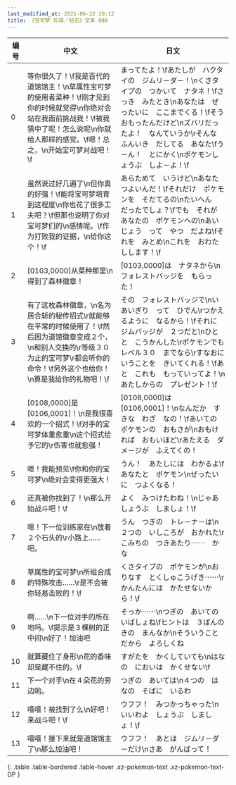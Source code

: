 ```yaml
---
last_modified_at: 2021-06-22 20:12
title: 《宝可梦 珍珠／钻石》文本 080
---
```

| 编号 | 中文 | 日文 |
| ---- | ---- | ---- |
| 0 | 等你很久了！\f我是百代的道馆馆主！\n草属性宝可梦的使用者菜种！\f刚才见到你的时候就觉得\n你绝对会站在我面前挑战我！\f被我猜中了呢！怎么说呢\n你就给人那样的感觉。\f嗯！总之，\n开始宝可梦对战吧！\f | まってたよ！\fあたしが　ハクタイの　ジムリ－ダ－！\nくさタイプの　つかいて　ナタネ！\fさっき　みたとき\nあなたは　ぜったいに　ここまでくる！\fそう　おもったんだけど\nズバリだったよ！　なんていうか\rそんな　ふんいき　だしてる　あなた\fう－ん！　とにかく\nポケモンしょうぶ　しよ－よ！\f |
| 1 | 虽然说过好几遍了\n但你真的好强！\f能将宝可梦培育到这程度\n你也花了很多工夫吧？\f但那也说明了你对宝可梦们的\n感情呢。\f作为打败我的证据，\n给你这个！\f | あらためて　いうけど\nあなた　つよいんだ！\fそれだけ　ポケモンを　そだてるの\nたいへん　だったでしょ？\fでも　それが　あなたの　ポケモンへの\nあいじょう　って　やつ　だよね\fそれを　みとめ\nこれを　おわたしします！\f |
| 2 | [0103,0000]从菜种那里\n得到了森林徽章！ | [0103,0000]は　ナタネから\nフォレストバッジを　もらった！ |
| 3 | 有了这枚森林徽章，\n名为居合斩的秘传招式\r就能够在平常的时候使用了！\f然后因为道馆徽章变成２个，\n和别人交换的\r等级３０为止的宝可梦\r都会听你的命令！\f另外这个也给你！\n算是我给你的礼物吧！\f | その　フォレストバッジで\nいあいぎり　って　ひでん\rつかえるように　なるから！\fそれに　ジムバッジが　２つだと\nひとと　こうかんした\rポケモンでも　レベル３０　までなら\rすなおに　いうことを　きいてくれる！\fあと　これも　もっていってよ！\nあたしからの　プレゼント！\f |
| 4 | [0108,0000]是[0106,0001]！\n是我很喜欢的一个招式！\f对手的宝可梦体重愈重\n这个招式给予它的\r伤害也就愈强！ | [0108,0000]は　[0106,0001]！\nなんだか　すきな　わざ　なの！\fあいての　ポケモンの　おもさが\nおもければ　おもいほど\rあたえる　ダメ－ジが　ふえてくの！ |
| 5 | 嗯！我能预见\f你和你的宝可梦\n绝对会变得更强大！ | うん！　あたしには　わかるよ\fあなたと　ポケモン\nぜったいに　つよくなる！ |
| 6 | 还真被你找到了！\n那么开始战斗吧！\f | よく　みつけたわね！\nじゃあ　しょうぶ　しましょ！\f |
| 7 | 嗯！下一位训练家在\n放着２个石头的\r小路上……吧。 | うん　つぎの　トレ－ナ－は\n２つの　いしころが　おかれた\rこみちの　つきあたり⋯⋯　かな |
| 8 | 草属性的宝可梦\n所组合成的特殊攻击……\r是不会被你轻易击败的！\f | くさタイプの　ポケモンが\nおりなす　とくしゅこうげき⋯⋯\rかんたんには　かたせないから！\f |
| 9 | 啊……\n下一位对手的所在地吗。\f提示是３棵树的正中间\n好了！加油吧 | そっか⋯⋯\nつぎの　あいての　いばしょね\fヒントは　３ぼんの　きの　まんなか\nそういうことだから　よろしくね |
| 10 | 就算藏住了身形\n花的香味却是藏不住的。\f | すがたを　かくしていても\nはなの　においは　かくせない\f |
| 11 | 下一个对手\n在４朵花的旁边哟。 | つぎの　あいては\n４つの　はなの　そばに　いるわ |
| 12 | 嘻嘻！被找到了么\n好吧！来战斗吧！\f | ウフフ！　みつかっちゃった\nいいわよ　しょうぶ　しましょ！\f |
| 13 | 嘻嘻！接下来就是道馆馆主了\n那么加油吧！ | ウフフ！　あとは　ジムリ－ダ－だけ\nさあ　がんばって！ |
{: .table .table-bordered .table-hover .xz-pokemon-text .xz-pokemon-text-DP }